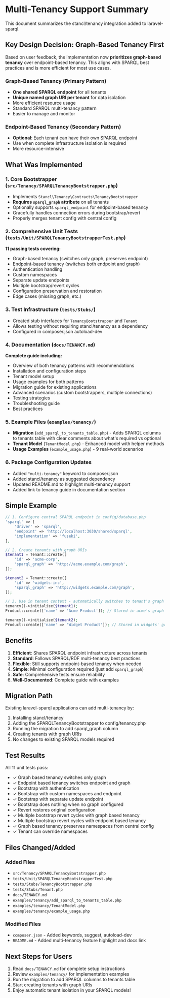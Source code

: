 # Multi-Tenancy Support Summary

This document summarizes the stancl/tenancy integration added to laravel-sparql.

## Key Design Decision: Graph-Based Tenancy First

Based on user feedback, the implementation now **prioritizes graph-based tenancy** over endpoint-based tenancy. This aligns with SPARQL best practices and is more efficient for most use cases.

### Graph-Based Tenancy (Primary Pattern)
- **One shared SPARQL endpoint** for all tenants
- **Unique named graph URI per tenant** for data isolation
- More efficient resource usage
- Standard SPARQL multi-tenancy pattern
- Easier to manage and monitor

### Endpoint-Based Tenancy (Secondary Pattern)
- **Optional**: Each tenant can have their own SPARQL endpoint
- Use when complete infrastructure isolation is required
- More resource-intensive

## What Was Implemented

### 1. Core Bootstrapper (`src/Tenancy/SPARQLTenancyBootstrapper.php`)
- Implements `Stancl\Tenancy\Contracts\TenancyBootstrapper`
- **Requires `sparql_graph` attribute** on all tenants
- Optionally supports `sparql_endpoint` for endpoint-based tenancy
- Gracefully handles connection errors during bootstrap/revert
- Properly merges tenant config with central config

### 2. Comprehensive Unit Tests (`tests/Unit/SPARQLTenancyBootstrapperTest.php`)
**11 passing tests covering:**
- Graph-based tenancy (switches only graph, preserves endpoint)
- Endpoint-based tenancy (switches both endpoint and graph)
- Authentication handling
- Custom namespaces
- Separate update endpoints
- Multiple bootstrap/revert cycles
- Configuration preservation and restoration
- Edge cases (missing graph, etc.)

### 3. Test Infrastructure (`tests/Stubs/`)
- Created stub interfaces for `TenancyBootstrapper` and `Tenant`
- Allows testing without requiring stancl/tenancy as a dependency
- Configured in composer.json autoload-dev

### 4. Documentation (`docs/TENANCY.md`)
**Complete guide including:**
- Overview of both tenancy patterns with recommendations
- Installation and configuration steps
- Tenant model setup
- Usage examples for both patterns
- Migration guide for existing applications
- Advanced scenarios (custom bootstrappers, multiple connections)
- Testing strategies
- Troubleshooting guide
- Best practices

### 5. Example Files (`examples/tenancy/`)
- **Migration** (`add_sparql_to_tenants_table.php`) - Adds SPARQL columns to tenants table with clear comments about what's required vs optional
- **Tenant Model** (`TenantModel.php`) - Enhanced model with helper methods
- **Usage Examples** (`example_usage.php`) - 9 real-world scenarios

### 6. Package Configuration Updates
- Added `"multi-tenancy"` keyword to composer.json
- Added stancl/tenancy as suggested dependency
- Updated README.md to highlight multi-tenancy support
- Added link to tenancy guide in documentation section

## Simple Example

```php
// 1. Configure central SPARQL endpoint in config/database.php
'sparql' => [
    'driver' => 'sparql',
    'endpoint' => 'http://localhost:3030/shared/sparql',
    'implementation' => 'fuseki',
],

// 2. Create tenants with graph URIs
$tenant1 = Tenant::create([
    'id' => 'acme-corp',
    'sparql_graph' => 'http://acme.example.com/graph',
]);

$tenant2 = Tenant::create([
    'id' => 'widgets-inc',
    'sparql_graph' => 'http://widgets.example.com/graph',
]);

// 3. Use in tenant context - automatically switches to tenant's graph
tenancy()->initialize($tenant1);
Product::create(['name' => 'Acme Product']); // Stored in acme's graph

tenancy()->initialize($tenant2);
Product::create(['name' => 'Widget Product']); // Stored in widgets' graph
```

## Benefits

1. **Efficient**: Shares SPARQL endpoint infrastructure across tenants
2. **Standard**: Follows SPARQL/RDF multi-tenancy best practices
3. **Flexible**: Still supports endpoint-based tenancy when needed
4. **Simple**: Minimal configuration required (just add `sparql_graph`)
5. **Safe**: Comprehensive tests ensure reliability
6. **Well-Documented**: Complete guide with examples

## Migration Path

Existing laravel-sparql applications can add multi-tenancy by:

1. Installing stancl/tenancy
2. Adding the SPARQLTenancyBootstrapper to config/tenancy.php
3. Running the migration to add sparql_graph column
4. Creating tenants with graph URIs
5. No changes to existing SPARQL models required

## Test Results

All 11 unit tests pass:
- ✓ Graph based tenancy switches only graph
- ✓ Endpoint based tenancy switches endpoint and graph
- ✓ Bootstrap with authentication
- ✓ Bootstrap with custom namespaces and endpoint
- ✓ Bootstrap with separate update endpoint
- ✓ Bootstrap does nothing when no graph configured
- ✓ Revert restores original configuration
- ✓ Multiple bootstrap revert cycles with graph based tenancy
- ✓ Multiple bootstrap revert cycles with endpoint based tenancy
- ✓ Graph based tenancy preserves namespaces from central config
- ✓ Tenant can override namespaces

## Files Changed/Added

### Added Files
- `src/Tenancy/SPARQLTenancyBootstrapper.php`
- `tests/Unit/SPARQLTenancyBootstrapperTest.php`
- `tests/Stubs/TenancyBootstrapper.php`
- `tests/Stubs/Tenant.php`
- `docs/TENANCY.md`
- `examples/tenancy/add_sparql_to_tenants_table.php`
- `examples/tenancy/TenantModel.php`
- `examples/tenancy/example_usage.php`

### Modified Files
- `composer.json` - Added keywords, suggest, autoload-dev
- `README.md` - Added multi-tenancy feature highlight and docs link

## Next Steps for Users

1. Read `docs/TENANCY.md` for complete setup instructions
2. Review `examples/tenancy/` for implementation examples
3. Run the migration to add SPARQL columns to tenants table
4. Start creating tenants with graph URIs
5. Enjoy automatic tenant isolation in your SPARQL models!
